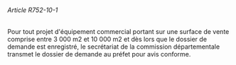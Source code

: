 ###### Article R752-10-1

Pour tout projet d'équipement commercial portant sur une surface de vente comprise entre 3 000 m2 et 10 000 m2 et dès lors que le dossier de demande est enregistré, le secrétariat de la commission départementale transmet le dossier de demande au préfet pour avis conforme.

